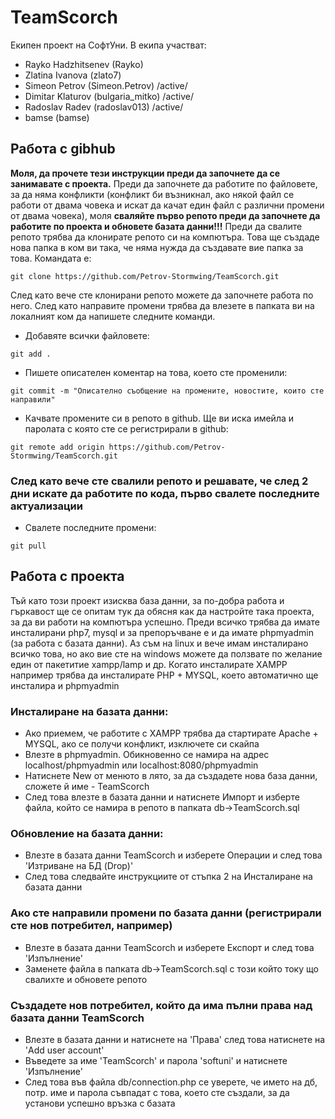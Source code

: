 # TeamScorch
Екипен проект на СофтУни. В екипа участват: 
* Rayko Hadzhitsenev (Rayko)
* Zlatina Ivanova (zlato7)
* Simeon Petrov (Simeon.Petrov) /active/
* Dimitar Klaturov (bulgaria_mitko) /active/
* Radoslav Radev (radoslav013) /active/
* bamse (bamse)

## Работа с gibhub
**Моля, да прочете тези инструкции преди да започнете да се занимавате с проекта.** Преди да започнете да работите по файловете, за да няма конфликти (конфликт би възникнал, ако някой файл се работи от двама човека и искат да качат един файл с различни промени от двама човека), моля **сваляйте първо репото преди да започнете да работите по проекта и обновете базата данни!!!** Преди да свалите репото трябва да клонирате репото си на компютъра. Това ще създаде нова папка в ком ви така, че няма нужда да създавате вие папка за това. Командата е:
```
git clone https://github.com/Petrov-Stormwing/TeamScorch.git
```
След като вече сте клонирани репото можете да започнете работа по него. След като направите промени трябва да влезете в папката ви на локалният ком да напишете следните команди. 
- Добавяте всички файловете:
```
git add .
```
- Пишете описателен коментар на това, което сте променили:
```
git commit -m "Описателно съобщение на промените, новостите, които сте направили"
```
- Качвате промените си в репото в github. Ще ви иска имейла и паролата с която сте се регистрирали в github:
```
git remote add origin https://github.com/Petrov-Stormwing/TeamScorch.git
```

### След като вече сте свалили репото и решавате, че след 2 дни искате да работите по кода, първо свалете последните актуализации
- Свалете последните промени:
```
git pull
```

## Работа с проекта
Тъй като този проект изисква база данни, за по-добра работа и гъркавост ще се опитам тук да обясня как да настройте така проекта, за да ви работи на компютъра успешно. Преди всичко трябва да имате инсталирани php7, mysql и за препоръчване е и да имате phpmyadmin (за работа с базата данни). Аз съм на linux и вече имам инсталирано всичко това, но ако вие сте на windows можете да ползвате по желание един от пакетитие xampp/lamp и др. Когато инсталирате XAMPP например трябва да инсталирате PHP + MYSQL, което автоматично ще инсталира и phpmyadmin

### Инсталиране на базата данни:
- Ако приемем, че работите с XAMPP трябва да стартирате Apache + MYSQL, ако се получи конфликт, изключете си скайпа
- Влезте в phpmyadmin. Обикновенно се намира на адрес localhost/phpmyadmin или localhost:8080/phpmyadmin 
- Натиснете New от менюто в лято, за да създадете нова база данни, сложете й име - TeamScorch
- След това влезте в базата данни и натиснете Импорт и изберте файла, който се намира в репото в папката db->TeamScorch.sql

### Обновление на базата данни:
- Влезте в базата данни TeamScorch и изберете Операции и след това 'Изтриване на БД (Drop)' 
- След това следвайте инструкциите от стъпка 2 на Инсталиране на базата данни

### Ако сте направили промени по базата данни (регистрирали сте нов потребител, например)
- Влезте в базата данни TeamScorch и изберете Експорт и след това 'Изпълнение'
- Заменете файла в папката db->TeamScorch.sql с този който току що свалихте и обновете репото

### Създадете нов потребител, който да има пълни права над базата данни TeamScorch
- Влезте в базата данни и натиснете на 'Права' след това натиснете на 'Add user account'
- Въведете за име 'TeamScorch' и парола 'softuni' и натиснете 'Изпълнение'
- След това във файла db/connection.php се уверете, че името на дб, потр. име и парола съвпадат с това, което сте създали, за да установи успешно връзка с базата

